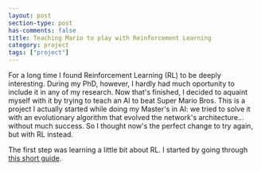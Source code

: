 ```yaml
---
layout: post
section-type: post
has-comments: false
title: Teaching Mario to play with Reinforcement Learning
category: project
tags: ["project"]
---
```


For a long time I found Reinforcement Learning (RL) to be deeply interesting. During my PhD, however, 
I hardly had much oportunity to include it in any of my research. Now that's finished, I decided to aquaint
myself with it by trying to teach an AI to beat Super Mario Bros. This is a project I actually started while doing
my Master's in AI: we tried to solve it with an evolutionary algorithm that evolved the 
network's architecture... without much success. So I thought now's the perfect change to try again, but with RL instead.

The first step was learning a little bit about RL. I started by going through [this short guide](https://spinningup.openai.com/en/latest/spinningup/rl_intro.html).
